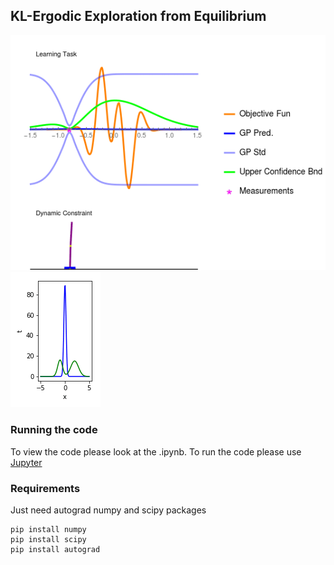 ## KL-Ergodic Exploration from Equilibrium 

![Alt Text](https://github.com/i-abr/kle3/blob/master/anim.gif)
![Alt Text](https://github.com/i-abr/kle3/blob/master/distr_match.gif)

### Running the code
To view the code please look at the .ipynb. To run the code please use [Jupyter](https://jupyter.org/)

### Requirements
Just need autograd numpy and scipy packages

```console
pip install numpy
pip install scipy
pip install autograd
```

